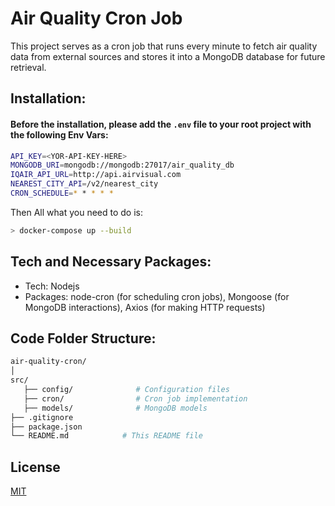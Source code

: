# Air Quality Cron Job

This project serves as a cron job that runs every minute to fetch air quality data from external sources and stores it into a MongoDB database for future retrieval.

## Installation:

#### Before the installation, please add the `.env` file to your root project with the following Env Vars:
```bash
API_KEY=<YOR-API-KEY-HERE>
MONGODB_URI=mongodb://mongodb:27017/air_quality_db
IQAIR_API_URL=http://api.airvisual.com
NEAREST_CITY_API=/v2/nearest_city
CRON_SCHEDULE=* * * * *
```

Then All what you need to do is:

```bash
> docker-compose up --build
```

## Tech and Necessary Packages:
- Tech: Nodejs
- Packages: node-cron (for scheduling cron jobs), Mongoose (for MongoDB interactions), Axios (for making HTTP requests)

## Code Folder Structure:
```bash
air-quality-cron/
│
src/
   ├── config/              # Configuration files
   ├── cron/                # Cron job implementation
   ├── models/              # MongoDB models
├── .gitignore
├── package.json
└── README.md            # This README file

```


## License

[MIT](https://choosealicense.com/licenses/mit/)